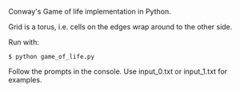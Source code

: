 Conway's Game of life implementation in Python.

Grid is a torus, i.e. cells on the edges wrap around to the other side.

Run with:
	
	$ python game_of_life.py

Follow the prompts in the console. Use input_0.txt or input_1.txt for examples.